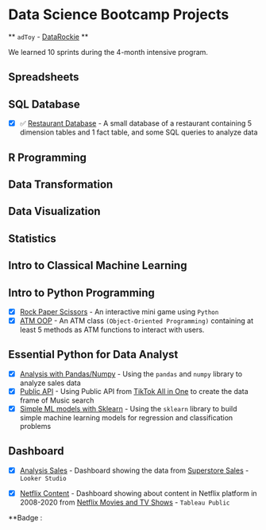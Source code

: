 # Data Science Bootcamp Projects
**  `adToy` - [DataRockie](https://datarockie.com/) **

We learned 10 sprints during the 4-month intensive program.

## Spreadsheets

## SQL Database
  - [x] ✅ [Restaurant Database](SQL/DB_for_Restaurant.sql) - A small database of a restaurant containing 5 dimension tables and 1 fact table, and some SQL queries to analyze data

## R Programming

## Data Transformation

## Data Visualization

## Statistics

## Intro to Classical Machine Learning

## Intro to Python Programming
- [x] [Rock Paper Scissors](Python/MiniGame-Rock_Paper_Scissors.ipynb) - An interactive mini game using `Python`
- [x] [ATM OOP](Python/Build_Class_ATM.py) - An ATM class `(Object-Oriented Programming)` containing at least 5 methods as ATM functions to interact with users.

## Essential Python for Data Analyst
  - [x] [Analysis with Pandas/Numpy](Python/Pandas_Numpy-Final_Project.ipynb) - Using the `pandas` and `numpy` library to analyze sales data
  - [x] [Public API](Python/Publice_API.ipynb) - Using Public API from [TikTok All in One](https://rapidapi.com/h0p3rwe/api/tiktok-all-in-one/) to create the data frame of Music search
  - [x] [Simple ML models with Sklearn](Python/Sklearn.ipynb) - Using the `sklearn` library to build simple machine learning models for regression and classification problems

## Dashboard
 - [x] [Analysis Sales](https://lookerstudio.google.com/reporting/10c4f24d-43f7-455c-8764-3e5afd77799d) - Dashboard showing the data from [Superstore Sales](https://public.tableau.com/app/resources/sample-data) - `Looker Studio`
  - [x] [Netflix Content](https://public.tableau.com/views/NetflixDashboard_16752420584000/Netflix_Dashboard?:language=en-US&:display_count=n&:origin=viz_share_link) - Dashboard showing about content in Netflix platform in 2008-2020 from [Netflix Movies and TV Shows](https://www.kaggle.com/datasets/shivamb/netflix-shows) - `Tableau Public`



**Badge : 
